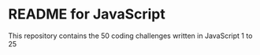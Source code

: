 # README for JavaScript
This repository contains the 50 coding challenges written in JavaScript 1 to 25